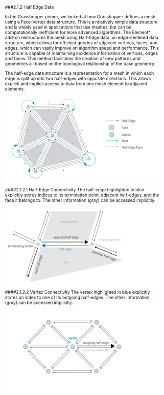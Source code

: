 ###2.1.2 Half Edge Data

In the Grasshopper primer, we looked at how Grasshopper defines a mesh using a Face-Vertex data structure. This is a relatively simple data structure and is widely used in applications that use meshes, but can be computationally inefficient for more advanced algorithms. The Element\* add-on restructures the mesh using Half-Edge data, an edge-centered data structure, which allows for efficient queries of adjacent vertices, faces, and edges, which can vastly improve on algorithm speed and performance. This structure is capable of maintaining incidence information of vertices, edges and faces. This method facilitates the creation of new patterns and geometries all based on the topological relationship of the base geometry.

The half-edge data structure is a representation for a mesh in which each edge is split up into two half-edges with opposite directions. This allows explicit and implicit access to data from one mesh element to adjacent elements.

![IMAGE](images/01_half-edge-edit.png)

####2.1.2.1 Half-Edge Connectivity
The half-edge highlighted in blue explicitly stores indices to its termination point, adjacent half-edges, and the face it belongs to. The other information (gray) can be accessed implicitly.
![IMAGE](images/halfedge_2.png)
####2.1.2.2 Vertex Connectivity
The vertex highlighted in blue explicitly stores an index to one of its outgoing half-edges. The other information (gray) can be accessed implicitly.
![IMAGE](images/halfedge_3.png)


